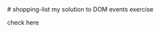 <!DOCTYPE>
<html>

<body>
# shopping-list
my solution to DOM events exercise
  
<a link="https://jaejun-park.github.io/shopping-list/.
">check here</a>
<body>
<html>
